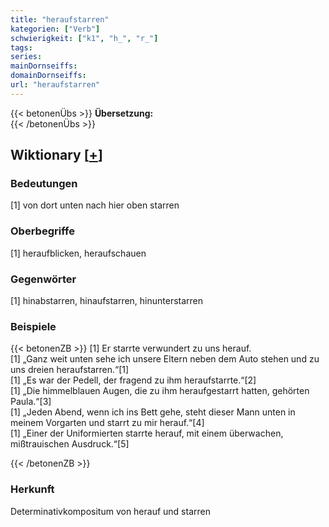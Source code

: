 ```yaml
---
title: "heraufstarren"
kategorien: ["Verb"]
schwierigkeit: ["k1", "h_", "r_"]
tags:
series:
mainDornseiffs:
domainDornseiffs:
url: "heraufstarren"
---
```


{{< betonenÜbs >}}
**Übersetzung:**  
{{< /betonenÜbs >}}

## Wiktionary [[+](https://de.wiktionary.org/wiki/heraufstarren)]

### Bedeutungen
[1] von dort unten nach hier oben starren  

### Oberbegriffe
[1] heraufblicken, heraufschauen  

### Gegenwörter
[1] hinabstarren, hinaufstarren, hinunterstarren  

### Beispiele
{{< betonenZB >}}
[1] Er starrte verwundert zu uns herauf.  
[1] „Ganz weit unten sehe ich unsere Eltern neben dem Auto stehen und zu uns dreien heraufstarren.“[1]  
[1] „Es war der Pedell, der fragend zu ihm heraufstarrte.“[2]  
[1] „Die himmelblauen Augen, die zu ihm heraufgestarrt hatten, gehörten Paula.“[3]  
[1] „Jeden Abend, wenn ich ins Bett gehe, steht dieser Mann unten in meinem Vorgarten und starrt zu mir herauf.“[4]  
[1] „Einer der Uniformierten starrte herauf, mit einem überwachen, mißtrauischen Ausdruck.“[5]  

{{< /betonenZB >}}
### Herkunft
Determinativkompositum von herauf und starren  


